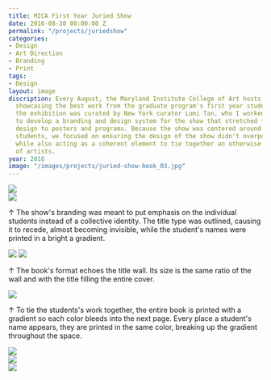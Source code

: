 ```yaml
---
title: MICA First Year Juried Show
date: 2016-08-30 00:00:00 Z
permalink: "/projects/juriedshow"
categories:
- Design
- Art Direction
- Branding
- Print
tags:
- Design
layout: image
discription: Every August, the Maryland Institute College of Art hosts an exhibition
  showcasing the best work from the graduate program's first year students. In 2016,
  the exhibition was curated by New York curator Lumi Tan, who I worked with closely
  to develop a branding and design system for the show that stretched from exhibition
  design to posters and programs. Because the show was centered around first-year
  students, we focused on ensuring the design of the show didn't overpower the work,
  while also acting as a coherent element to tie together an otherwise unrelated group
  of artists.
year: 2016
image: "/images/projects/juried-show-book_03.jpg"
---
```


<div class="images-left"><img src="/images/projects/juriedshow_01.jpg"></div>
<div class="images-right"><img src="/images/projects/juriedshow_02.jpg">
<p>&uarr; The show's branding was meant to put emphasis on the individual students instead of a collective identity. The title type was outlined, causing it to recede, almost becoming invisible, while the student's names were printed in a bright a gradient.</p>

</div>

<img src="/images/projects/juriedshow_03.jpg">

<img src="/images/projects/juried-show-book_01.jpg">
<div class="images-right"><p>&uarr; The book's format echoes the title wall. Its size is the same ratio of the wall and with the title filling the entire cover.</p></div>
<section class="clear"></section>

<img src="/images/projects/juried-show-book_02.jpg">
<div class="images-right"><p>&uarr; To tie the students's work together, the entire book is printed with a gradient so each color bleeds into the next page. Every place a student's name appears, they are printed in the same color, breaking up the gradient throughout the space.</p></div>
<section class="clear"></section>

<div class="images-left"><img src="/images/projects/juried-show-book_03.jpg"></div>
<div class="images-right"><img src="/images/projects/juried-show-book_04.jpg"></div>

<img src="/images/projects/juriedshow-poster.jpg">
